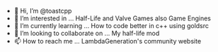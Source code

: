 - 👋 Hi, I’m @toastcpp
- 👀 I’m interested in ... Half-Life and Valve Games also Game Engines
- 🌱 I’m currently learning ... How to code better in c++ using goldsrc
- 💞️ I’m looking to collaborate on ... My half-life mod
- 📫 How to reach me ... LambdaGeneration's community website
